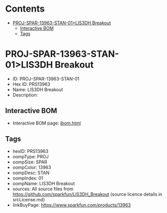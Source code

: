 



Contents
========

* [PROJ-SPAR-13963-STAN-01>LIS3DH Breakout](#proj-spar-13963-stan-01lis3dh-breakout)
	* [Interactive BOM](#interactive-bom)
	* [Tags](#tags)

# PROJ-SPAR-13963-STAN-01>LIS3DH Breakout

- ID: PROJ-SPAR-13963-STAN-01
- Hex ID: PRS13963
- Name: LIS3DH Breakout
- Description: 

## Interactive BOM

- Interactive BOM page: [ibom.html](kicad/bom/ibom.html)

## Tags

- hexID: PRS13963
- oompType: PROJ
- oompSize: SPAR
- oompColor: 13963
- oompDesc: STAN
- oompIndex: 01
- oompName: LIS3DH Breakout
- sources: All source files from https://github.com/sparkfun/LIS3DH_Breakout (source licence details in srcLicense.md)
- linkBuyPage: https://www.sparkfun.com/products/13963
